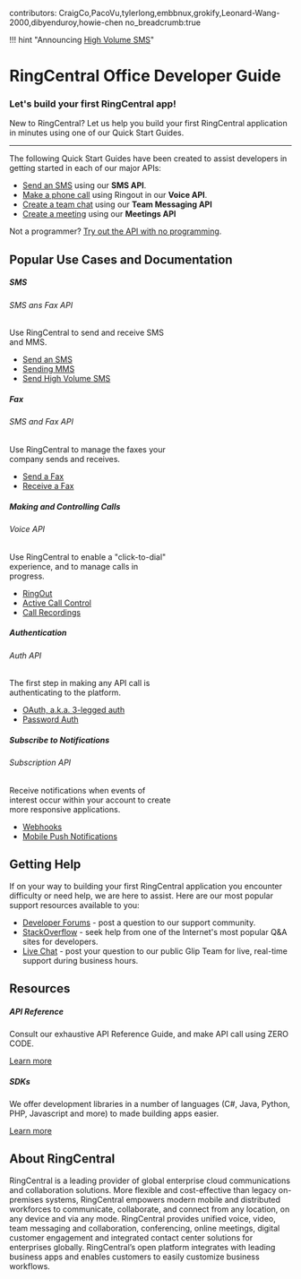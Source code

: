 contributors: CraigCo,PacoVu,tylerlong,embbnux,grokify,Leonard-Wang-2000,dibyenduroy,howie-chen
no_breadcrumb:true

!!! hint "Announcing [High Volume SMS](messaging/sms/high-volume)"

# RingCentral Office Developer Guide

<div class="jumbotron pt-1">
  <h3 class="h3 display-5">Let's build your first RingCentral app!</h3>
  <p class="lead">New to RingCentral? Let us help you build your first RingCentral application in minutes using one of our Quick Start Guides.</p>
  <hr class="my-4">
  <p>The following Quick Start Guides have been created to assist developers in getting started in each of our major APIs:</p>
  <ul>
    <li><a href="./messaging/quick-start/">Send an SMS</a> using our <strong>SMS API</strong>.</li> 
    <li><a href="./voice/quick-start/">Make a phone call</a> using Ringout in our <strong>Voice API</strong>.</li> 
    <li><a href="./team-messaging/quick-start/">Create a team chat</a> using our <strong>Team Messaging API</strong></li>
    <li><a href="./meetings/quick-start/">Create a meeting</a> using our <strong>Meetings API</strong></li>
  </ul>
  <p>Not a programmer? <a href="./basics/explorer/">Try out the API with no programming</a>.</p>
</div>

## Popular Use Cases and Documentation

<div class="card-deck">

  <div class="card" style="width: 18rem;">
    <div class="card-body pt-0 pb-0">
      <h5 class="h5 card-title">SMS</h5>
      <h6 class="h6 card-subtitle mb-2 text-muted">SMS ans Fax API</h6>
      <p class="card-text">Use RingCentral to send and receive SMS and MMS.</p>
      <ul class="pl-0 ml-4">
      <li><a href="./messaging/sms/sending-sms/" class="card-link">Send an SMS</a></li>
      <li><a href="./messaging/sms/sending-images/" class="card-link">Sending MMS</a></li>
      <li><a href="./messaging/sms/high-volume/sending-highvolume-sms" class="card-link">Send High Volume SMS</a></li>
      </ul>
    </div>
  </div>

  <div class="card" style="width: 18rem;">
    <div class="card-body pt-0 pb-0">
      <h5 class="h5 card-title">Fax</h5>
      <h6 class="h6 card-subtitle mb-2 text-muted">SMS and Fax API</h6>
      <p class="card-text">Use RingCentral to manage the faxes your company sends and receives.</p>
      <ul class="pl-0 ml-4">
      <li><a href="./messaging/fax/sending-faxes/" class="card-link">Send a Fax</a></li>
      <li><a href="./messaging/fax/receiving-faxes/" class="card-link">Receive a Fax</a></li>
      </ul>
    </div>
  </div>

  <div class="card" style="width: 18rem;">
    <div class="card-body pt-0 pb-0">
      <h5 class="h5 card-title">Making and Controlling Calls</h5>
      <h6 class="h6 card-subtitle mb-2 text-muted">Voice API</h6>
      <p class="card-text">Use RingCentral to enable a "click-to-dial" experience, and to manage calls in progress.</p>
      <ul class="pl-0 ml-4">
      <li><a href="./voice/ringout/" class="card-link">RingOut</a></li>
      <li><a href="./voice/call-control/" class="card-link">Active Call Control</a></li>
      <li><a href="./voice/call-log/recordings/" class="card-link">Call Recordings</a></li>
      </ul>
    </div>
  </div>
</div>

<div class="card-deck">

  <div class="card" style="width: 18rem;">
    <div class="card-body pt-0 pb-0">
      <h5 class="h5 card-title">Authentication</h5>
      <h6 class="h6 card-subtitle mb-2 text-muted">Auth API</h6>
      <p class="card-text">The first step in making any API call is authenticating to the platform.</p>
      <ul class="pl-0 ml-4">
      <li><a href="./authentication/auth-code-flow/" class="card-link">OAuth, a.k.a. 3-legged auth</a></li>
      <li><a href="./authentication/password-flow/" class="card-link">Password Auth</a></li>
      </ul>
    </div>
  </div>

  <div class="card" style="width: 18rem;">
    <div class="card-body pt-0 pb-0">
      <h5 class="h5 card-title">Subscribe to Notifications</h5>
      <h6 class="h6 card-subtitle mb-2 text-muted">Subscription API</h6>
      <p class="card-text">Receive notifications when events of interest occur within your account to create more responsive applications.</p>
      <ul>
      <li><a href="./notifications/manual/webhooks/" class="card-link">Webhooks</a></li>
      <li><a href="./notifications/manual/pubnub/" class="card-link">Mobile Push Notifications</a></li>
      </ul>
    </div>
  </div>

</div>

## Getting Help

If on your way to building your first RingCentral application you encounter difficulty or need help, we are here to assist. Here are our most popular support resources available to you:

* [Developer Forums](https://devcommunity.ringcentral.com/) - post a question to our support community.
* [StackOverflow](http://stackoverflow.com/questions/tagged/ringcentral) - seek help from one of the Internet's most popular Q&A sites for developers.
* [Live Chat](https://developer.ringcentral.com/community.html) - post your question to our public Glip Team for live, real-time support during business hours.

## Resources

<div class="card-deck">
  <div class="card">
    <div class="card-body">
      <h5 class="h5 card-title">API Reference</h5>
      <p class="card-text">Consult our exhaustive API Reference Guide, and make API call using ZERO CODE.</p>
      <a href="https://developer.ringcentral.com/api-reference" class="btn btn-primary">Learn more</a>
    </div>
  </div>
  <div class="card">
    <div class="card-body">
      <h5 class="h5 card-title">SDKs</h5>
      <p class="card-text">We offer development libraries in a number of languages (C#, Java, Python, PHP, Javascript and more) to made building apps easier.</p>
      <a href="https://developer.ringcentral.com/library/sdks.html" class="btn btn-primary">Learn more</a>
    </div>
  </div>
</div>

## About RingCentral

RingCentral is a leading provider of global enterprise cloud communications and collaboration solutions. More flexible and cost-effective than legacy on-premises systems, RingCentral empowers modern mobile and distributed workforces to communicate, collaborate, and connect from any location, on any device and via any mode. RingCentral provides unified voice, video, team messaging and collaboration, conferencing, online meetings, digital customer engagement and integrated contact center solutions for enterprises globally. RingCentral’s open platform integrates with leading business apps and enables customers to easily customize business workflows.
